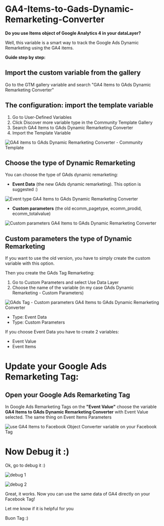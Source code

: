 # GA4-Items-to-Gads-Dynamic-Remarketing-Converter
**Do you use Items object of Google Analytics 4 in your dataLayer?**

Well, this variable is a smart way to track the Google Ads Dynamic Remarketing using the GA4 items.


**Guide step by step:**

## Import the custom variable from the gallery

Go to the GTM gallery variable and search "GA4 Items to GAds Dynamic Remarketing Converter"


## The configuration: import the template variable

1) Go to User-Defined Variables 
2) Click Discover more variable type in the Community Template Gallery 
3) Search GA4 Items to GAds Dynamic Remarketing Converter
4) Import the Template Variable

![GA4 items to GAds Dynamic Remarketing Converter - Community Template](https://www.tagmanageritalia.it/GTM/guida/uploads/2021/10/GA4-items-to-GAds-Dynamic-Remarketing-Converter-Community-Template.png)

## Choose the type of Dynamic Remarketing 

You can choose the type of GAds dynamic remarketing:

- **Event Data** (the new GAds dynamic remarketing). This option is suggested :)

![Event type GA4 Items to GAds Dynamic Remarketing Converter](https://www.tagmanageritalia.it/GTM/guida/uploads/2021/10/Event-type-GA4-Items-to-GAds-Dynamic-Remarketing-Converter.png)

- **Custom parameters** (the old ecomm_pagetype, ecomm_prodid, ecomm_totalvalue)

![Custom parameters GA4 Items to GAds Dynamic Remarketing Converter](https://www.tagmanageritalia.it/GTM/guida/uploads/2021/10/Custom-parameters-GA4-Items-to-GAds-Dynamic-Remarketing-Converter.png)

## Custom parameters the type of Dynamic Remarketing 

If you want to use the old version, you have to simply create the custom variable with this option.

Then you create the GAds Tag Remarketing:
1) Go to Custom Parameters and select Use Data Layer
2) Choose the name of the variable (in my case GAds Dynamic Remarketing - Custom Parameters)

![GAds Tag - Custom parameters GA4 Items to GAds Dynamic Remarketing Converter](https://www.tagmanageritalia.it/GTM/guida/uploads/2021/10/GAds-Tag-Custom-parameters-GA4-Items-to-GAds-Dynamic-Remarketing-Converter.png)


- Type: Event Data 
- Type: Custom Parameters

If you choose Event Data you have to create 2 variables:
- Event Value
- Event Items

# Update your Google Ads Remarketing Tag:
## Open your Google Ads Remarketing Tag

In Google Ads Remarketing Tags on the **"Event Value"** choose the variable **GA4 Items to GAds Dynamic Remarketing Converter** with Event Value selected. 
The same thing on Event Items Parameters


![use GA4 Items to Facebook Object Converter variable on your Facebook Tag](https://www.tagmanageritalia.it/GTM/guida/uploads/2021/06/use-GA4-Items-to-Facebook-Object-Converter-variable-on-your-Facebook-Tag.png)


# Now Debug it :)

Ok, go to debug it :)

![debug 1](https://www.tagmanageritalia.it/GTM/guida/uploads/2021/06/debug-1.png)

![debug 2](https://www.tagmanageritalia.it/GTM/guida/uploads/2021/06/debug-2.png)

Great, it works. Now you can use the same data of GA4 directly on your Facebook Tag!

Let me know if it is helpful for you

Buon Tag :)

